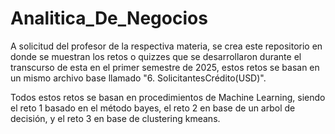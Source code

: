 # Analitica_De_Negocios
A solicitud del profesor de la respectiva materia, se crea este repositorio en donde se muestran los retos o quizzes que se desarrollaron durante el transcurso de esta en el primer semestre de 2025, estos retos se basan en un mismo archivo base llamado "6. SolicitantesCrédito(USD)".

Todos estos retos se basan en procedimientos de Machine Learning, siendo el reto 1 basado en el método bayes, el reto 2 en base de un arbol de decisión, y el reto 3 en base de clustering kmeans.
